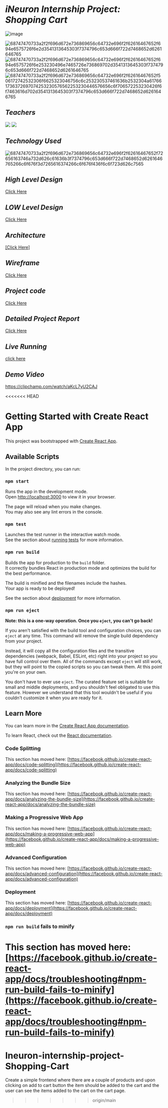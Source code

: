 # _iNeuron Internship Project: Shopping Cart_



![image](https://github.com/Vikashgupta95239/Ineuron-internship-project-Shopping-Cart/assets/111170423/f00c47ae-d9e3-4029-a4e4-5747f137563a)


![68747470733a2f2f696d672e736869656c64732e696f2f62616467652f694e6575726f6e2d3541313645303f7374796c653d666f722d7468652d6261646765](https://github.com/Vikashgupta95239/Ineuron-internship-project-Shopping-Cart/assets/111170423/a0889491-ac04-4fc1-81e4-706f067642f3)
![68747470733a2f2f696d672e736869656c64732e696f2f62616467652f694e6575726f6e253230496e7465726e736869702d3541313645303f7374796c653d666f722d7468652d6261646765](https://github.com/Vikashgupta95239/Ineuron-internship-project-Shopping-Cart/assets/111170423/4b1129e8-5aa6-4627-88e9-9d889e342cd7)
![68747470733a2f2f696d672e736869656c64732e696f2f62616467652f506172742532306f6625323046756c6c253230537461636b2532304a617661736372697074253230576562253230446576656c6f706572253230426f6f7463616d702d3541313645303f7374796c653d666f722d7468652d6261646765](https://github.com/Vikashgupta95239/Ineuron-internship-project-Shopping-Cart/assets/111170423/bad40d45-c739-44a5-bedf-de2eb680d0a1)


## _Teachers_
[![](https://img.shields.io/badge/Hitesh%20Choudhary%20Sir-5A16E0?style=for-the-badge)]() [![](https://img.shields.io/badge/Anurag%20Tiwari%20Sir-5A16E0?style=for-the-badge)]()

## _Technology Used_
![68747470733a2f2f696d672e736869656c64732e696f2f62616467652f72656163746a732d626c61636b3f7374796c653d666f722d7468652d6261646765266c6f676f3d7265616374266c6f676f436f6c6f723d626c7565](https://github.com/Vikashgupta95239/Ineuron-internship-project-Shopping-Cart/assets/111170423/d16390d6-e92f-4b0f-8dc0-196819a64e72)

## _High Level Design_
[Click Here](https://github.com/Vikashgupta95239/Ineuron-internship-project-Shopping-Cart/files/11727859/HLD.pdf)

## _LOW Level Design_
[Click Here](https://github.com/Vikashgupta95239/Ineuron-internship-project-Shopping-Cart/files/11727863/LLD.pdf)


## _Architecture_ 
[[Click Here]](https://github.com/Vikashgupta95239/Ineuron-internship-project-Shopping-Cart/files/11728031/Arichitecture.pdf)


## _Wireframe_

[Click Here](https://github.com/Vikashgupta95239/Ineuron-internship-project-Shopping-Cart/files/11727964/WIREFRAME.pptx)

## _Project code_
[Click Here](https://github.com/Vikashgupta95239/Ineuron-internship-project-Shopping-Cart/files/11728071/WIREFRAME.pptx)

## _Detailed Project Report_

[Click Here](https://github.com/Vikashgupta95239/Ineuron-internship-project-Shopping-Cart/files/11727748/Presentation1.1.pdf)

## _Live Running_
 [click here ](http://localhost:3000)
 
 ## _Demo Video_
 https://clipchamp.com/watch/aKcL7yU2CAJ
 
<<<<<<< HEAD

# Getting Started with Create React App

This project was bootstrapped with [Create React App](https://github.com/facebook/create-react-app).

## Available Scripts

In the project directory, you can run:

### `npm start`

Runs the app in the development mode.\
Open [http://localhost:3000](http://localhost:3000) to view it in your browser.

The page will reload when you make changes.\
You may also see any lint errors in the console.

### `npm test`

Launches the test runner in the interactive watch mode.\
See the section about [running tests](https://facebook.github.io/create-react-app/docs/running-tests) for more information.

### `npm run build`

Builds the app for production to the `build` folder.\
It correctly bundles React in production mode and optimizes the build for the best performance.

The build is minified and the filenames include the hashes.\
Your app is ready to be deployed!

See the section about [deployment](https://facebook.github.io/create-react-app/docs/deployment) for more information.

### `npm run eject`

**Note: this is a one-way operation. Once you `eject`, you can't go back!**

If you aren't satisfied with the build tool and configuration choices, you can `eject` at any time. This command will remove the single build dependency from your project.

Instead, it will copy all the configuration files and the transitive dependencies (webpack, Babel, ESLint, etc) right into your project so you have full control over them. All of the commands except `eject` will still work, but they will point to the copied scripts so you can tweak them. At this point you're on your own.

You don't have to ever use `eject`. The curated feature set is suitable for small and middle deployments, and you shouldn't feel obligated to use this feature. However we understand that this tool wouldn't be useful if you couldn't customize it when you are ready for it.

## Learn More

You can learn more in the [Create React App documentation](https://facebook.github.io/create-react-app/docs/getting-started).

To learn React, check out the [React documentation](https://reactjs.org/).

### Code Splitting

This section has moved here: [https://facebook.github.io/create-react-app/docs/code-splitting](https://facebook.github.io/create-react-app/docs/code-splitting)

### Analyzing the Bundle Size

This section has moved here: [https://facebook.github.io/create-react-app/docs/analyzing-the-bundle-size](https://facebook.github.io/create-react-app/docs/analyzing-the-bundle-size)

### Making a Progressive Web App

This section has moved here: [https://facebook.github.io/create-react-app/docs/making-a-progressive-web-app](https://facebook.github.io/create-react-app/docs/making-a-progressive-web-app)

### Advanced Configuration

This section has moved here: [https://facebook.github.io/create-react-app/docs/advanced-configuration](https://facebook.github.io/create-react-app/docs/advanced-configuration)

### Deployment

This section has moved here: [https://facebook.github.io/create-react-app/docs/deployment](https://facebook.github.io/create-react-app/docs/deployment)

### `npm run build` fails to minify

This section has moved here: [https://facebook.github.io/create-react-app/docs/troubleshooting#npm-run-build-fails-to-minify](https://facebook.github.io/create-react-app/docs/troubleshooting#npm-run-build-fails-to-minify)
=======
# Ineuron-internship-project-Shopping-Cart
 Create a simple frontend where there are a couple of products and upon clicking on add to cart button the item should be added to the cart and the user can see the items added to the cart on the cart page.
>>>>>>> origin/main
